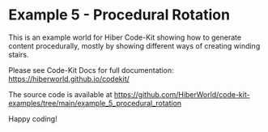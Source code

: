 # Example 5 - Procedural Rotation

This is an example world for Hiber Code-Kit showing how to generate content procedurally, mostly by showing different ways of creating winding stairs.

Please see Code-Kit Docs for full documentation:
https://hiberworld.github.io/codekit/

The source code is available at
https://github.com/HiberWorld/code-kit-examples/tree/main/example_5_procedural_rotation

Happy coding!
